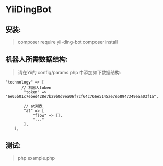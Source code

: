# YiiDingBot

## 安装:
> composer require yii-ding-bot
> composer install

## 机器人所需数据结构:
> 请在Yii的 config/params.php 中添加如下数据结构:
```
"technology" => [
	   // 机器人token
        "token" => "6e05b01c7ebed428e7b29b0d9ea06f7cf64c766e5145ae7e58947349eaa03f1a",

        // at列表
        "at" => [
            "flow" => [],
            "..."
        ],
    ],
```

## 测试:
> php example.php
